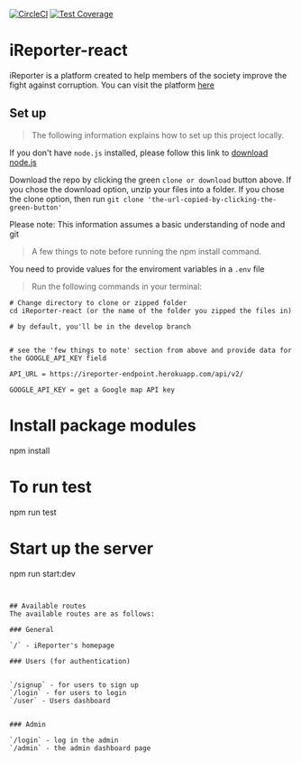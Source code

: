 [![CircleCI](https://circleci.com/gh/thislekan/iReporter-react.svg?style=svg)](https://circleci.com/gh/thislekan/iReporter-react) [![Test Coverage](https://api.codeclimate.com/v1/badges/4ee44b5be089e464ba9a/test_coverage)](https://codeclimate.com/github/thislekan/iReporter-react/test_coverage)

# iReporter-react
iReporter is a platform created to help members of the society improve the fight against corruption. You can visit the platform [here](https://ireport-react.herokuapp.com/)

## Set up
>The following information explains how to set up this project locally.

If you don't have ```node.js``` installed, please follow this link to [download node.js](https://nodejs.org/en/)

Download the repo by clicking the green ```clone or download``` button above. If you chose the download option, unzip your files into a folder. If you chose the clone option, then run ```git clone 'the-url-copied-by-clicking-the-green-button'```

Please note: This information assumes a basic understanding of node and git


> A few things to note before running the npm install command.

You need to provide values for the enviroment variables in a ```.env``` file


> Run the following commands in your terminal:

```
# Change directory to clone or zipped folder
cd iReporter-react (or the name of the folder you zipped the files in)

# by default, you'll be in the develop branch


# see the 'few things to note' section from above and provide data for the GOOGLE_API_KEY field

API_URL = https://ireporter-endpoint.herokuapp.com/api/v2/

GOOGLE_API_KEY = get a Google map API key

```

# Install package modules
npm install

# To run test
npm run test

# Start up the server
npm run start:dev

```


## Available routes
The available routes are as follows:

### General

`/` - iReporter's homepage

### Users (for authentication)


`/signup` - for users to sign up
`/login` - for users to login
`/user` - Users dashboard


### Admin

`/login` - log in the admin
`/admin` - the admin dashboard page
